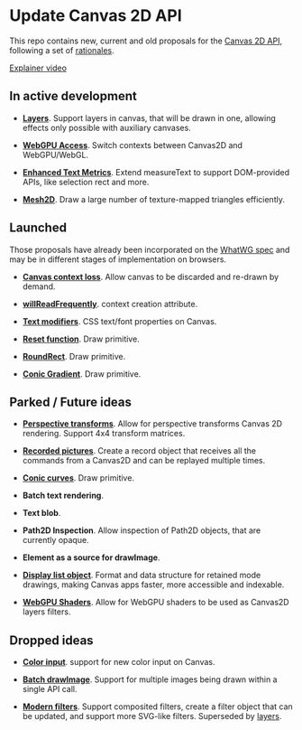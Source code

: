 Update Canvas 2D API
====================

This repo contains new, current and old proposals for the [Canvas 2D API](https://html.spec.whatwg.org/multipage/canvas.html), following a set of [rationales](rationale.md).

[Explainer video](https://www.youtube.com/watch?v=dfOKFSDG7IM)

In active development
---------------------

- [**Layers**](spec/layers.md). Support layers in canvas, that will be drawn in one, allowing effects only possible with auxiliary canvases.

- [**WebGPU Access**](spec/webgpu.md). Switch contexts between Canvas2D and WebGPU/WebGL.

- [**Enhanced Text Metrics**](spec/enhanced-textmetrics.md). Extend measureText to support DOM-provided APIs, like selection rect and more.

- [**Mesh2D**](spec/mesh2d.md). Draw a large number of texture-mapped triangles efficiently.



Launched
--------

Those proposals have already been incorporated on the [WhatWG spec](https://html.spec.whatwg.org/multipage/canvas.html) and may be in different stages of implementation on browsers.

- [**Canvas context loss**](spec/context-loss.md). Allow canvas to be discarded and re-drawn by demand.

- [**willReadFrequently**](spec/will-read-frequently.md). context creation attribute.

- [**Text modifiers**](spec/text-modifiers.md). CSS text/font properties on Canvas.

- [**Reset function**](spec/reset.md). Draw primitive.

- [**RoundRect**](spec/roundrect.md). Draw primitive.

- [**Conic Gradient**](spec/conic-gradient.md). Draw primitive.



Parked / Future ideas
---------------------

- [**Perspective transforms**](spec/perspective-transforms.md). Allow for perspective transforms Canvas 2D rendering. Support 4x4 transform matrices.

- [**Recorded pictures**](spec/recording.md). Create a record object that receives all the commands from a Canvas2D and can be replayed multiple times.

- [**Conic curves**](spec/conic-curve-to.md). Draw primitive.

- **Batch text rendering**.

- **Text blob**.

- **Path2D Inspection**. Allow inspection of Path2D objects, that are currently opaque.

- **Element as a source for drawImage**.

- [**Display list object**](spec/display-list-object.md). Format and data structure for retained mode drawings, making Canvas apps faster, more accessible and indexable.

- [**WebGPU Shaders**](spec/shaders.md). Allow for WebGPU shaders to be used as Canvas2D layers filters.



Dropped ideas
-------------

- [**Color input**](spec/color-input.md). support for new color input on Canvas.

- [**Batch drawImage**](spec/batch-drawimage.md). Support for multiple images being drawn within a single API call.

- [**Modern filters**](spec/filters.md). Support composited filters, create a filter object that can be updated, and support more SVG-like filters. Superseded by [layers](spec/layers.md).
